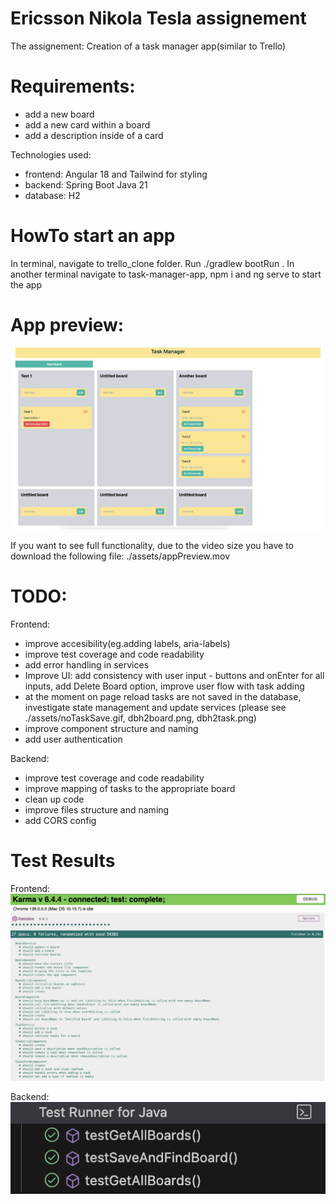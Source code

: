 # Ericsson Nikola Tesla assignement

The assignement: Creation of a task manager app(similar to Trello)

# Requirements:

- add a new board
- add a new card within a board
- add a description inside of a card

Technologies used:

- frontend: Angular 18 and Tailwind for styling
- backend: Spring Boot Java 21
- database: H2

# HowTo start an app

In terminal, navigate to trello_clone folder. Run ./gradlew bootRun . In another terminal navigate to task-manager-app, npm i and ng serve to start the app

# App preview:

![APPPHOTO](./assets/appPreviewPhoto.png)

If you want to see full functionality, due to the video size you have to download the following file: ./assets/appPreview.mov

# TODO:

Frontend:

- improve accesibility(eg.adding labels, aria-labels)
- improve test coverage and code readability
- add error handling in services
- Improve UI: add consistency with user input - buttons and onEnter for all inputs, add Delete Board option, improve user flow with task adding
- at the moment on page reload tasks are not saved in the database, investigate state management and update services (please see ./assets/noTaskSave.gif, dbh2board.png, dbh2task.png)
- improve component structure and naming
- add user authentication

Backend:

- improve test coverage and code readability
- improve mapping of tasks to the appropriate board
- clean up code
- improve files structure and naming
- add CORS config

# Test Results

Frontend: ![FRONTEND](./assets/frontendTest.png)

Backend: ![BACKEND](./assets/backendTest.png)
